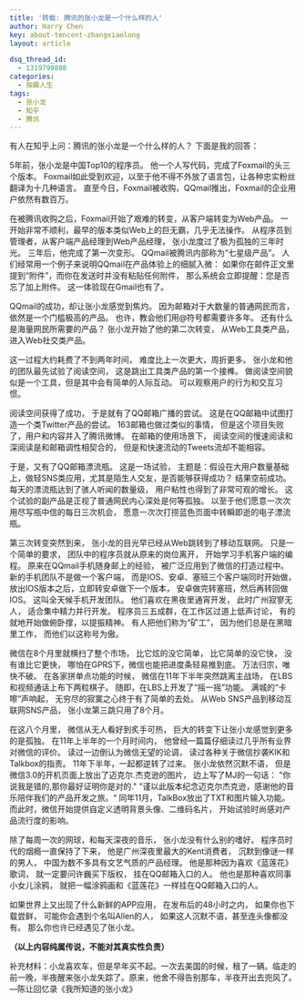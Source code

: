 ```yaml
---
title: '转载: 腾讯的张小龙是一个什么样的人'
author: Harry Chen
key: about-tencent-zhangxiaolong
layout: article

dsq_thread_id:
  - 1319799808
categories:
  - 挨踢人生
tags:
  - 张小龙
  - 知乎
  - 腾讯
---
```


有人在知乎上问：腾讯的张小龙是一个什么样的人？
下面是我的回答：

  5年前，张小龙是中国Top10的程序员。
他一个人写代码，完成了Foxmail的头三个版本。
Foxmail如此受到欢迎，以至于他不得不外放了语言包，让各种忠实粉丝翻译为十几种语言。
直至今日，Foxmail被收购，QQmail推出，Foxmail的企业用户依然有数百万。

  在被腾讯收购之后，Foxmail开始了艰难的转变，从客户端转变为Web产品。
一开始非常不顺利，最早的版本类似Web上的巨无霸，几乎无法操作。
从程序员到管理者，从客户端产品经理到Web产品经理，
张小龙度过了极为孤独的三年时光。
三年后，他完成了第一次变形。
QQmail被腾讯内部称为“七星级产品”。
人们经常用一个例子来说明QQmail在产品体验上的细腻入微：
如果你在邮件正文里提到“附件”，而你在发送时并没有粘贴任何附件，
那么系统会立即提醒：您是否忘了加上附件。
这一体验现在Gmail也有了。

  QQmail的成功，却让张小龙感觉到焦灼。
因为邮箱对于大数量的普通网民而言，依然是一个门槛极高的产品。
也许，教会他们用@符号都需要许多年。
还有什么是海量网民所需要的产品？
张小龙开始了他的第二次转变，
从Web工具类产品，进入Web社交类产品。

  这一过程大约耗费了不到两年时间，
难度比上一次更大，周折更多。
张小龙和他的团队最先试验了阅读空间，
这是跳出工具类产品的第一个接榫。
做阅读空间貌似是一个工具，但是其中会有简单的人际互动。
可以观察用户的行为和交互习惯。

  阅读空间获得了成功，
于是就有了QQ邮箱广播的尝试。
这是在QQ邮箱中试图打造一个类Twitter产品的尝试。
163邮箱也做过类似的事情，
但是这个项目失败了，用户和内容并入了腾讯微博。
在邮箱的使用场景下，
阅读空间的慢速阅读和深阅读是和邮箱调性相契合的，
但是和快速流动的Tweets流却不能相容。

  于是，又有了QQ邮箱漂流瓶。
这是一场试验，
主题是：假设在大用户数量基础上，做轻SNS类应用，尤其是陌生人交友，是否能够获得成功？
结果空前成功。
每天的漂流瓶达到了骇人听闻的数量级，
用户粘性也得到了非常可观的增长。
这个试验的副产品是正视了普通网民内心深处是何等孤独。
以至于他们愿意一次次用尽写瓶中信的每日三次机会，
愿意一次次打捞蓝色页面中转瞬即逝的电子漂流瓶。

  第三次转变突然到来，
张小龙的目光早已经从Web跳转到了移动互联网。
只是一个简单的要求，
团队中的程序员就从原来的岗位离开，
开始学习手机客户端的编程。
原来在QQmail手机随身邮上的经验，
被广泛应用到了微信的打造过程中。
新的手机团队不是做一个客户端，
而是IOS、安卓、塞班三个客户端同时开始做，
放出IOS版本之后，立即转安卓做下一个版本，
安卓做完转塞班，然后再转回做IOS。
这叫全天候手机开发团队。
他们喜欢在黑夜里通宵开发，
此时广州寂寥无人，
适合集中精力并行开发。
程序员三五成群，在工作区过道上低声讨论，
有的就地开始做俯卧撑，以提振精神。
有人把他们称为“矿工”，
因为他们总是在黑暗里工作，
而他们以这称号为傲。

  微信在8个月里就横扫了整个市场，
比它炫的没它简单，
比它简单的没它快，
没有谁比它更快，
哪怕在GPRS下，微信也能把进度条轻易推到底。
万法归宗，唯快不破。
在各家拼单点功能的时候，
微信在11年下半年突然跳离主战场，
在LBS和视频通话上布下两粒棋子。
随即，在LBS上开发了“摇一摇”功能。
满城的“卡嚓”声响起，
无穷尽的寂寞之心终于有了简单的去处。
从Web SNS产品到移动互联网SNS产品，
张小龙第三跳只用了8个月。

  在这八个月里，
微信从无人看好到炙手可热，
巨大的转变下让张小龙感觉到更多的是孤独。
在11年上半年的一个月时间内，
他曾经一篇篇仔细读过几乎所有业界对微信的评价。
读过一边倒认为微信无望的论调，
读过各种关于微信抄袭KIK和Talkbox的指责。
11年下半年，一起都逆转了过来。
张小龙依然沉默不语，
但是微信3.0的开机页面上放出了迈克尔.杰克逊的图片，
边上写了MJ的一句话：
"你说我是错的,那你最好证明你是对的."
"谨以此版本纪念迈克尔杰克逊，感谢他的音乐陪伴我们的产品开发之旅。“
同年11月，TalkBox放出了TXT和图片输入功能。
而此时，微信开始提供自定义透明背景头像、二维码名片，
开始试验时尚感对产品流行度的影响。

  除了每周一次的网球，和每天深夜的音乐，
张小龙没有什么别的嗜好。
程序员时代的烟瘾一直保持了下来，
他是广州深夜里最大的Kent消费者，
沉默到像谜一样的男人，
中国为数不多具有文艺气质的产品经理。
他是那种因为喜欢《蓝莲花》歌词，
就一定要问许巍买下版权，
挂在QQ邮箱入口的人。
他也是那种喜欢同事小女儿涂鸦，
就把一幅涂鸦画和《蓝莲花》一样挂在QQ邮箱入口的人。

  如果世界上又出现了什么新鲜的APP应用，
在发布后的48小时之内，
如果你也下载尝鲜，
可能你会遇到个名叫Allen的人，
如果这人沉默不语，甚至连头像都没有。
那么你也许已经遇见了张小龙。

**（以上内容纯属传说，不能对其真实性负责）**

  补充材料：小龙喜欢车，但是早年买不起。一次去美国的时候，租了一辆。临走的前一晚，半夜醒来张小龙失踪了。原来，他舍不得告别那车，半夜开出去兜风了。—陈让回忆录《我所知道的张小龙》
